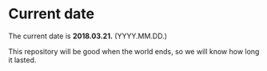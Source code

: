 # Current date

The current date is **2018.03.21.** (YYYY.MM.DD.)

This repository will be good when the world ends, so we will know how long it lasted.